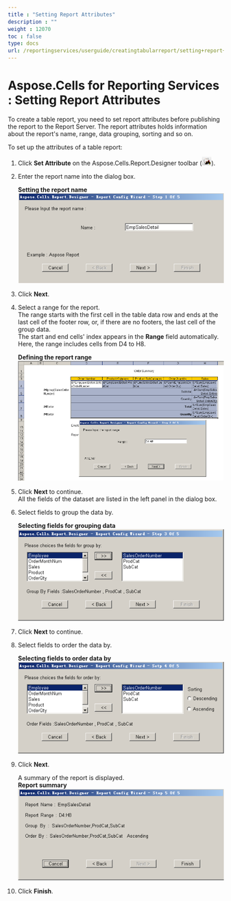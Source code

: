 ```yaml
---
title : "Setting Report Attributes" 
description : "" 
weight : 12070 
toc : false
type: docs
url: /reportingservices/userguide/creatingtabularreport/setting+report+attributes/
---
```


# Aspose.Cells for Reporting Services : Setting Report Attributes


To create a table report, you need to set report attributes before publishing the report to the Report Server. The report attributes holds information about the report's name, range, data grouping, sorting and so on.

To set up the attributes of a table report:

1.  Click **Set Attribute** on the Aspose.Cells.Report.Designer toolbar (![image](6193367.png)).
2.  Enter the report name into the dialog box.  
      
    **Setting the report name**  
    ![image](6193364.png)  
      
    
3.  Click **Next**.
4.  Select a range for the report.  
    The range starts with the first cell in the table data row and ends at the last cell of the footer row, or, if there are no footers, the last cell of the group data.  
    The start and end cells' index appears in the **Range** field automatically. Here, the range includes cells from D4 to H8.  
      
    **Defining the report range**  
    ![image](6193365.png)  
      
    
5.  Click **Next** to continue.  
    All the fields of the dataset are listed in the left panel in the dialog box.
6.  Select fields to group the data by.  
      
    **Selecting fields for grouping data**  
    ![image](6193362.png)  
      
    
7.  Click **Next** to continue.
8.  Select fields to order the data by.  
      
    **Selecting fields to order data by**  
    ![image](6193363.png)  
      
    
9.  Click **Next**.  
      
    A summary of the report is displayed.  
    **Report summary**  
    ![image](6193375.png)
10.  Click **Finish**.

